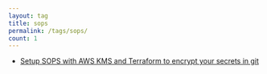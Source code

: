 ```yaml
---
layout: tag
title: sops
permalink: /tags/sops/
count: 1
---
```


- [Setup SOPS with AWS KMS and Terraform to encrypt your secrets in git](https://calzone.proofofpizza.com/tech/tutorial/using-sops-with-aws-and-terraform/)
